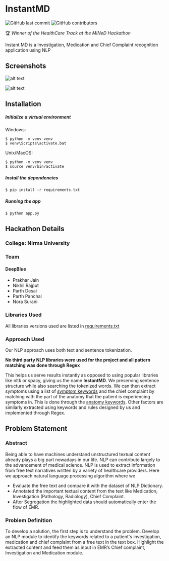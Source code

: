 # InstantMD

![GitHub last commit](https://img.shields.io/github/last-commit/prakhar-ai/InstantMD)
![GitHub contributors](https://img.shields.io/github/contributors/prakhar-ai/InstantMD)

:trophy: <em>Winner of the HealthCare Track at the MINeD Hackathon</em>

Instant MD is a Investigation, Medication and Chief Complaint recognition application using NLP

## Screenshots


![alt text](https://github.com/prakhar-ai/InstantMD/blob/main/appimage2.png?raw=true)

![alt text](https://github.com/prakhar-ai/InstantMD/blob/main/appimage.png?raw=true)

## Installation

##### Initialize a virtual environment

Windows:
```
$ python -m venv venv
$ venv\Scripts\activate.bat
```

Unix/MacOS:
```
$ python -m venv venv
$ source venv/bin/activate
```
##### Install the dependencies

```
$ pip install -r requirements.txt
```

##### Running the app

```
$ python app.py
```
## Hackathon Details

### College: Nirma University

### Team
#### DeepBlue
* Prakhar Jain
* Nikhil Rajput
* Parth Desai
* Parth Panchal
* Nora Surani

### Libraries Used

All libraries versions used are listed in [requirements.txt](https://github.com/prakhar-ai/InstantMD/blob/main/requirements.txt)

### Approach Used

Our NLP approach uses both text and sentence tokenization.

**No third party NLP libraries were used for the project and all pattern matching was done through Regex**

This helps us serve results instantly as opposed to using popular libraries like nltk or spacy, giving us the name **InstantMD**. We preserving sentence structure while also searching the tokenized words. We can then extract symptoms using a list of [symptom keywords](https://github.com/prakhar-ai/InstantMD/blob/main/symptom_list.txt) and the chief complaint by matching with the part of the anatomy that the patient is experiencing symptoms in. This is done through the [anatomy keywords](https://github.com/prakhar-ai/InstantMD/blob/main/anatomy_list.txt). Other factors are similarly extracted using keywords and rules designed by us and implemented through Regex. 

## Problem Statement
### Abstract
Being able to have machines understand unstructured textual content already plays a big part nowadays in our life. NLP can contribute largely to the advancement of medical science. NLP is used to extract information from free text narratives written by a variety of healthcare providers. Here we approach natural language processing algorithm where we

* Evaluate the free text and compare it with the dataset of NLP Dictionary.
* Annotated the important textual content from the text like Medication, Investigation (Pathology, Radiology), Chief Complaint.
* After Segregation the highlighted data should automatically enter the flow of EMR.

### Problem Definition
To develop a solution, the first step is to understand the problem. Develop an NLP module to identify the keywords related to a patient's investigation, medication and chief complaint from a free text in the text box. Highlight the extracted content and feed them as input in EMR’s Chief complaint, Investigation and Medication module.

